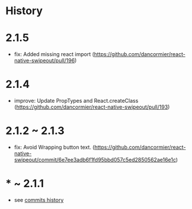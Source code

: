 # History

# 2.1.5

-  fix: Added missing react import (https://github.com/dancormier/react-native-swipeout/pull/196)

# 2.1.4

- improve: Update PropTypes and React.createClass (https://github.com/dancormier/react-native-swipeout/pull/193)

# 2.1.2 ~ 2.1.3

- fix: Avoid Wrapping button text. (https://github.com/dancormier/react-native-swipeout/commit/6e7ee3adb6f1fd95bbd057c5ed2850562ae16e1c)

# * ~ 2.1.1 

- see [commits history](https://github.com/dancormier/react-native-swipeout/commits/master)